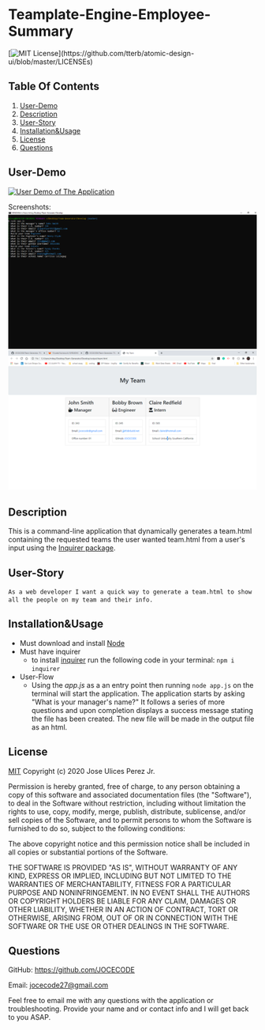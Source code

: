 # Teamplate-Engine-Employee-Summary

[![MIT License](https://img.shields.io/apm/l/atomic-design-ui.svg?)](https://github.com/tterb/atomic-design-ui/blob/master/LICENSEs)

## Table Of Contents

1. [User-Demo](#User-Demo)
1. [Description](#Description)
1. [User-Story](#User-Story)
1. [Installation&Usage](#Installation&Usage)
1. [License](#License)
1. [Questions](#Questions)

## User-Demo

[![User Demo of The Application](http://img.youtube.com/vi/ZSwRZUvwkek/0.jpg)](http://www.youtube.com/watch?v=ZSwRZUvwkek "(click to watch the YouTube video)")

Screenshots:
![screenshots](Develop\screenshots\Screenshots(2).png "Screenshot Of User Demo")
![screenshots](Develop\screenshots\Screenshots(3).png "Screenshot Of User Demo")

## Description

This is a command-line application that dynamically generates a team.html containing the requested teams the user wanted team.html from a user's input using the [Inquirer package](https://www.npmjs.com/package/inquirer).

## User-Story

```
As a web developer I want a quick way to generate a team.html to show all the people on my team and their info.
```

## Installation&Usage

- Must download and install [Node](https://nodejs.org/en/download/)
- Must have inquirer
  - to install [inquirer](https://www.npmjs.com/package/inquirer#installation) run the following code in your terminal:
    `npm i inquirer`
- User-Flow
  - Using the _app.js_ as a an entry point then running `node app.js` on the terminal will start the application. The application starts by asking "What is your manager's name?" It follows a series of more questions and upon completion displays a success message stating the file has been created. The new file will be made in the output file as an html.

## License

[MIT](https://choosealicense.com/licenses/mit/) Copyright (c) 2020 Jose Ulices Perez Jr.

Permission is hereby granted, free of charge, to any person obtaining a copy
of this software and associated documentation files (the "Software"), to deal
in the Software without restriction, including without limitation the rights
to use, copy, modify, merge, publish, distribute, sublicense, and/or sell
copies of the Software, and to permit persons to whom the Software is
furnished to do so, subject to the following conditions:

The above copyright notice and this permission notice shall be included in all
copies or substantial portions of the Software.

THE SOFTWARE IS PROVIDED "AS IS", WITHOUT WARRANTY OF ANY KIND, EXPRESS OR
IMPLIED, INCLUDING BUT NOT LIMITED TO THE WARRANTIES OF MERCHANTABILITY,
FITNESS FOR A PARTICULAR PURPOSE AND NONINFRINGEMENT. IN NO EVENT SHALL THE
AUTHORS OR COPYRIGHT HOLDERS BE LIABLE FOR ANY CLAIM, DAMAGES OR OTHER
LIABILITY, WHETHER IN AN ACTION OF CONTRACT, TORT OR OTHERWISE, ARISING FROM,
OUT OF OR IN CONNECTION WITH THE SOFTWARE OR THE USE OR OTHER DEALINGS IN THE
SOFTWARE.


## Questions

GitHub: https://github.com/JOCECODE

Email: jocecode27@gmail.com

Feel free to email me with any questions with the application or troubleshooting. Provide your name and or contact info and I will get back to you ASAP.
